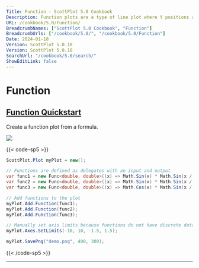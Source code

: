 ```yaml
---
Title: Function - ScottPlot 5.0 Cookbook
Description: Function plots are a type of line plot where Y positions are defined by a function that depends on X rather than a collection of discrete data points.
URL: /cookbook/5.0/Function/
BreadcrumbNames: ["ScottPlot 5.0 Cookbook", "Function"]
BreadcrumbUrls: ["/cookbook/5.0/", "/cookbook/5.0/Function"]
Date: 2024-01-18
Version: ScottPlot 5.0.18
Version: ScottPlot 5.0.18
SearchUrl: "/cookbook/5.0/search/"
ShowEditLink: false
---
```


# Function


<h2><a href='/cookbook/5.0/Function/FunctionQuickstart'>Function Quickstart</a></h2>

Create a function plot from a formula.

[![](/cookbook/5.0/images/FunctionQuickstart.png)](/cookbook/5.0/images/FunctionQuickstart.png)

{{< code-sp5 >}}

```cs
ScottPlot.Plot myPlot = new();

// Functions are defined as delegates with an input and output
var func1 = new Func<double, double>((x) => Math.Sin(x) * Math.Sin(x / 2));
var func2 = new Func<double, double>((x) => Math.Sin(x) * Math.Sin(x / 3));
var func3 = new Func<double, double>((x) => Math.Cos(x) * Math.Sin(x / 5));

// Add functions to the plot
myPlot.Add.Function(func1);
myPlot.Add.Function(func2);
myPlot.Add.Function(func3);

// Manually set axis limits because functions do not have discrete data points
myPlot.Axes.SetLimits(-10, 10, -1.5, 1.5);

myPlot.SavePng("demo.png", 400, 300);

```

{{< /code-sp5 >}}

<hr class='my-5 invisible'>


